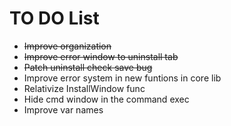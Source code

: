 # TO DO List

- ~~Improve organization~~ 
- ~~Improve error window to uninstall tab~~
- ~~Patch uninstall check save bug~~
- Improve error system in new funtions in core lib
- Relativize InstallWindow func
- Hide cmd window in the command exec
- Improve var names



